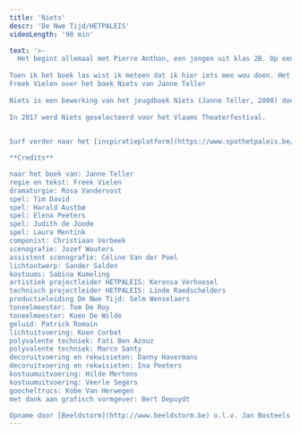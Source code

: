 ```yaml
---
title: 'Niets'
descr: 'De Nwe Tijd/HETPALEIS'
videoLength: '90 min'

text: '>-
  Het begint allemaal met Pierre Anthon, een jongen uit klas 2B. Op een dag staat hij op, pakt zijn tas en zegt kalm: ‘Er bestaat niets van betekenis, dat had ik al lang door. En daarom heeft het geen zin om iets te doen, dat heb ik net begrepen.’ Hij stopt zijn boeken in zijn tas, loopt de klas uit en gaat in een pruimenboom zitten. Zijn klasgenoten pikken dit niet. Ze besluiten hem te laten zien dat hij het fout heeft. In een verlaten loods aan de rand van het dorp beginnen ze een Berg van Betekenis te bouwen. Om beurten moet iemand iets afstaan wat hem of haar dierbaar is. Elk offer heeft een nieuw en groter offer tot gevolg. Wat onschuldig begint, krijgt algauw een dramatische wending ...  
  
Toen ik het boek las wist ik meteen dat ik hier iets mee wou doen. Het is zo’n extreem boek en zo gruwelijk in zijn onverbiddelijkheid dat ik er door geprikkeld werd. Ik wou er iets tegenover zetten. Net als de klas wou ik direct bewijzen dat er wel zinvolle dingen bestaan. Dat niet alles waardeloos is. En zo begon ik samen met mijn dramaturge Rosa Vandervost en een fantastische cast mijn eigen Berg van Betekenis te maken.  
Freek Vielen over het boek Niets van Janne Teller  
  
Niets is een bewerking van het jeugdboek Niets (Janne Teller, 2000) door auteur en theatermaker Freek Vielen.  
  
In 2017 werd Niets geselecteerd voor het Vlaams Theaterfestival.

  
Surf verder naar het [inspiratieplatform](https://www.spothetpaleis.be/spot/niets/) van hetpaleis voor meer plezier rond Niets.

**Credits**

naar het boek van: Janne Teller  
regie en tekst: Freek Vielen  
dramaturgie: Rosa Vandervost  
spel: Tim David  
spel: Harald Austbø  
spel: Elena Peeters  
spel: Judith de Joode  
spel: Laura Mentink  
componist: Christiaan Verbeek  
scenografie: Jozef Wouters  
assistent scenografie: Céline Van der Poel  
lichtontwerp: Sander Salden  
kostuums: Sabina Kumeling  
artistiek projectleider HETPALEIS: Kerensa Verhoosel  
technisch projectleider HETPALEIS: Linde Raedschelders  
productieleiding De Nwe Tijd: Selm Wenselaers  
toneelmeester: Tom De Roy  
toneelmeester: Koen De Wilde  
geluid: Patrick Romain  
lichtuitvoering: Koen Corbet  
polyvalente techniek: Fati Ben Azouz  
polyvalente techniek: Marco Santy  
decoruitvoering en rekwisieten: Danny Havermans  
decoruitvoering en rekwisieten: Ina Peeters  
kostuumuitvoering: Hilde Mertens  
kostuumuitvoering: Veerle Segers  
goocheltrucs: Kobe Van Herwegen  
met dank aan grafisch vormgever: Bert Depuydt

Opname door [Beeldstorm](http://www.beeldstorm.be) o.l.v. Jan Bosteels'
---
```

